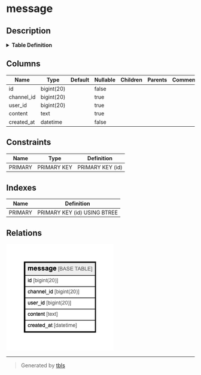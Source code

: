 # message

## Description

<details>
<summary><strong>Table Definition</strong></summary>

```sql
CREATE TABLE `message` (
  `id` bigint(20) NOT NULL AUTO_INCREMENT,
  `channel_id` bigint(20) DEFAULT NULL,
  `user_id` bigint(20) DEFAULT NULL,
  `content` text,
  `created_at` datetime NOT NULL,
  PRIMARY KEY (`id`)
) ENGINE=InnoDB AUTO_INCREMENT=14705 DEFAULT CHARSET=utf8mb4
```

</details>

## Columns

| Name | Type | Default | Nullable | Children | Parents | Comment |
| ---- | ---- | ------- | -------- | -------- | ------- | ------- |
| id | bigint(20) |  | false |  |  |  |
| channel_id | bigint(20) |  | true |  |  |  |
| user_id | bigint(20) |  | true |  |  |  |
| content | text |  | true |  |  |  |
| created_at | datetime |  | false |  |  |  |

## Constraints

| Name | Type | Definition |
| ---- | ---- | ---------- |
| PRIMARY | PRIMARY KEY | PRIMARY KEY (id) |

## Indexes

| Name | Definition |
| ---- | ---------- |
| PRIMARY | PRIMARY KEY (id) USING BTREE |

## Relations

![er](message.png)

---

> Generated by [tbls](https://github.com/k1LoW/tbls)
